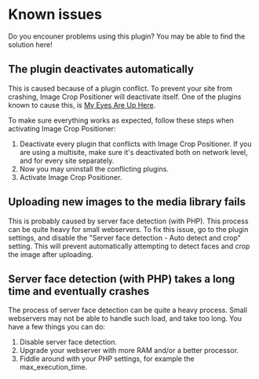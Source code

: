 # Known issues

Do you encouner problems using this plugin?
You may be able to find the solution here!

## The plugin deactivates automatically

This is caused because of a plugin conflict.
To prevent your site from crashing, Image Crop Positioner will deactivate itself.
One of the plugins known to cause this, is [My Eyes Are Up Here](https://wordpress.org/plugins/my-eyes-are-up-here/).

To make sure everything works as expected, follow these steps when activating Image Crop Positioner:

1. Deactivate every plugin that conflicts with Image Crop Positioner. If you are using a multisite, make sure it's deactivated both on network level, and for every site separately.
2. Now you may uninstall the conflicting plugins.
3. Activate Image Crop Positioner.

## Uploading new images to the media library fails

This is probably caused by server face detection (with PHP). This process can be quite heavy for small webservers.
To fix this issue, go to the plugin settings, and disable the "Server face detection - Auto detect and crop" setting.
This will prevent automatically attempting to detect faces and crop the image after uploading.

## Server face detection (with PHP) takes a long time and eventually crashes

The process of server face detection can be quite a heavy process.
Small webservers may not be able to handle such load, and take too long.
You have a few things you can do:

1. Disable server face detection.
2. Upgrade your webserver with more RAM and/or a better processor.
3. Fiddle around with your PHP settings, for example the max_execution_time.
